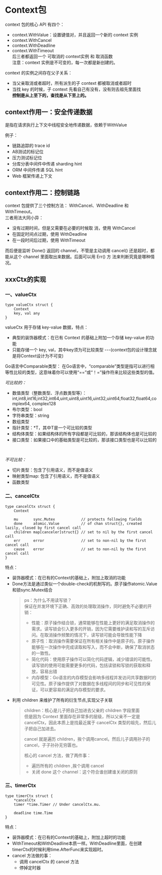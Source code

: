 # Context包
context 包的核心 API 有四个：
- context.WithValue：设置键值对，并且返回一个新的 context 实例
- context.WithCancel
- context.WithDeadline
- context.WithTimeout   
后三者都返回一个 可取消的 context实例 和 取消函数   
注意：context 实例是不可变的，每一次都是新创建的。   

context 的实例之间存在父子关系：   
- 当父亲取消或者超时，所有派生的子 context 都被取消或者超时
- 当找 key 的时候，子 context 先看自己有没有，没有则去祖先里面找   
**控制是从上至下的，查找是从下至上的。**
  
## context作用一：安全传递数据   
是指在请求执行上下文中线程安全地传递数据，依赖于WithValue   
   
例子：
- 链路追踪的 trace id
- AB测试的标记位
- 压力测试标记位
- 分库分表中间件中传递 sharding hint
- ORM 中间件传递 SQL hint
- Web 框架传递上下文   

## context作用二：控制链路   
context 包提供了三个控制方法： WithCancel、WithDeadline 和 WithTimeout。   
三者用法大同小异：    
- 没有过期时间，但是又需要在必要的时候取 消，使用 WithCancel
- 在固定时间点过期，使用 WithDeadline
- 在一段时间后过期，使用 WithTimeout   

而后便是监听 Done() 返回的 channel，不管是主动调用 cancel() 还是超时，都能从这个 channel 里面取出来数据。后面可以用 Err() 方 法来判断究竟是哪种情况。

## xxxCtx的实现   
### 一、valueCtx
```)go
type valueCtx struct {
    Context
    key, val any
}
```
valueCtx 用于存储 key-value 数据，特点：  
- 典型的装饰器模式：在已有 Context 的基础上附加一个存储 key-value 的功能
- 只能存储一个 key, val，其中key须为可比较类型 ---(context包的设计理念就是将Context设计为不可变)   

Go语言中Comparable类型：
在Go语言中，“comparable”类型是指可以进行相等性比较的类型，这意味着你可以使用“==”或“！=”操作符来比较这些类型的值。

*可比较的：*   
- 数值类型（整数类型、浮点数类型等）：
int,int8,int16,int32,int64,uint,uint8,uint16,uint32,uint64,float32,float64,complex64, complex128
- 布尔类型：bool
- 字符串类型：string
- 数组类型
- 指针类型：*T，其中T是一个可比较的类型
- 结构体类型：如果结构体的所有字段都是可比较的，那该结构体也是可比较的
- 接口类型：如果接口中的基础类型是可比较的，那该接口类型也是可以比较的 
<br>

 *不可比较：*
- 切片类型：包含了引用语义，而不是值语义
- 映射类型map: 包含了引用语义，而不是值语义
- 函数类型   

### 二、cancelCtx
```)go
type cancelCtx struct {
	Context

	mu       sync.Mutex            // protects following fields
	done     atomic.Value          // of chan struct{}, created lazily, closed by first cancel call
	children map[canceler]struct{} // set to nil by the first cancel call
	err      error                 // set to non-nil by the first cancel call
	cause    error                 // set to non-nil by the first cancel call
}
```   
特点：   
- 装饰器模式：在已有的Context的基础上，附加上取消的功能
- Done方法是通过类似一个double-check的机制写的。原子操作atomic.Value和锁sync.Mutex结合
    >ps：为什么不用读写锁？   
  > 保证在并发环境下正确、高效的处理取消操作，同时避免不必要的开销：   
    > - 性能：原子操作结合锁，通常能够在性能上更好的满足取消操作的需求。读写锁会引入更多的开销，因为它需要维护读和写的互斥访问。在取消操作频繁的情况下，读写锁可能会导致性能下降 
    > - 原子性：取消操作需要保证在所有相关操作中是原子的。原子操作能够在一次操作中完成读取和写入，而不会中断，确保了取消状态的一致性。 
    > - 简化代码：使用原子操作可以简化代码逻辑，减少错误的可能性。读写锁的使用可能需要更多的代码，包括读锁和写锁的获取和释放，容易出错 
    > - 内存模型：Go语言的内存模型会影响多线程并发访问共享数据时的可见性。原子操作提供了对数据在多线程间的同步和可见性的保证，可以更容易的满足内存模型的要求。
- 利用 children 来维护了所有的衍生节点,实现父子关联 
    >children：核心是儿子把自己加进去父亲的 children 字段里面   
  > 但是因为 Context 里面存在非常多的层级，所以父亲不一定是 cancelCtx，因此本质上是找最近属于 cancelCtx 类型的祖先，然后儿子把自己加进去。   
  > 
  > cancel 就是遍历 children，挨个调用cancel。然后儿子调用孙子的 cancel，子子孙孙无穷匮也。   
  > 
  > 核心的 cancel 方法，做了两件事： 
  > - 遍历所有的 children ,挨个调用 cancel  
  > - 关闭 done 这个 channel：这个符合谁创建谁关闭的原则

### 三、timerCtx
```)go
type timerCtx struct {
	*cancelCtx
	timer *time.Timer // Under cancelCtx.mu.

	deadline time.Time
}
```   
特点：
- 装饰器模式：在已有的Context的基础上，附加上超时的功能
-  WithTimeout和WithDeadline本质一样。WithDeadline里面，在创建timerCtx的时候利用time.AfterFunc来实现超时。
- cancel 方法做的事：
  - 调用 cancelCtx 的 cancel 方法
  - 停掉定时器
